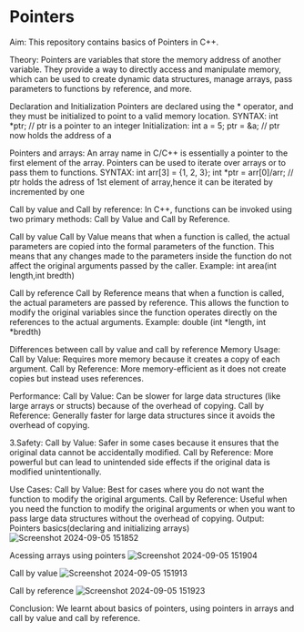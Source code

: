 # Pointers

Aim:
This repository contains basics of Pointers in C++.

Theory:
Pointers are variables that store the memory address of another variable. They provide a way to directly access and manipulate memory, which can be used to create dynamic data structures, manage arrays, pass parameters to functions by reference, and more.

Declaration and Initialization
Pointers are declared using the * operator, and they must be initialized to point to a valid memory location. SYNTAX: int *ptr; // ptr is a pointer to an integer Initialization: int a = 5; ptr = &a; // ptr now holds the address of a

Pointers and arrays:
An array name in C/C++ is essentially a pointer to the first element of the array. Pointers can be used to iterate over arrays or to pass them to functions. SYNTAX: int arr[3] = {1, 2, 3}; int *ptr = arr[0]/arr; // ptr holds the adress of 1st element of array,hence it can be iterated by incremented by one

Call by value and Call by reference:
In C++, functions can be invoked using two primary methods: Call by Value and Call by Reference.

Call by value
Call by Value means that when a function is called, the actual parameters are copied into the formal parameters of the function. This means that any changes made to the parameters inside the function do not affect the original arguments passed by the caller. Example: int area(int length,int bredth)

Call by reference
Call by Reference means that when a function is called, the actual parameters are passed by reference. This allows the function to modify the original variables since the function operates directly on the references to the actual arguments. Example: double (int *length, int *bredth)

Differences between call by value and call by reference
Memory Usage: Call by Value: Requires more memory because it creates a copy of each argument. Call by Reference: More memory-efficient as it does not create copies but instead uses references.

Performance: Call by Value: Can be slower for large data structures (like large arrays or structs) because of the overhead of copying. Call by Reference: Generally faster for large data structures since it avoids the overhead of copying.

3.Safety: Call by Value: Safer in some cases because it ensures that the original data cannot be accidentally modified. Call by Reference: More powerful but can lead to unintended side effects if the original data is modified unintentionally.

Use Cases: Call by Value: Best for cases where you do not want the function to modify the original arguments. Call by Reference: Useful when you need the function to modify the original arguments or when you want to pass large data structures without the overhead of copying.
Output:
Pointers basics(declaring and initializing arrays)
![Screenshot 2024-09-05 151852](https://github.com/user-attachments/assets/be0a7519-aa6a-4693-90a7-5fdfdfaa88df)

Acessing arrays using pointers
![Screenshot 2024-09-05 151904](https://github.com/user-attachments/assets/327e3e39-1d7a-4553-81e7-1c0fcbcfbd6d)

Call by value
![Screenshot 2024-09-05 151913](https://github.com/user-attachments/assets/795f29b8-857d-4394-afd6-237d8abac472)

Call by reference
![Screenshot 2024-09-05 151923](https://github.com/user-attachments/assets/51115568-2af0-4c3a-9725-b40a85c6d101)

Conclusion:
We learnt about basics of pointers, using pointers in arrays and call by value and call by reference.
